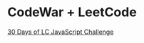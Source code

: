 # CodeWar + LeetCode

[30 Days of LC JavaScript Challenge](https://leetcode.com/discuss/study-guide/3458761/day-11-30-days-of-lc-javascript-challenge)
